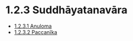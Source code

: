 # 1.2.3 Suddhāyatanavāra

* [1.2.3.1 Anuloma](1.2.3/1.2.3.1.md)
* [1.2.3.2 Paccanīka](1.2.3/1.2.3.2.md)
